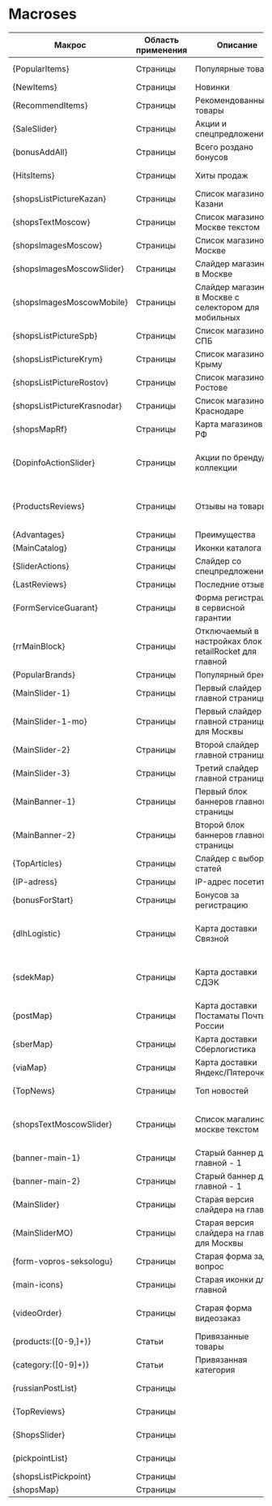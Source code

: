 # Macroses

| Макрос                      | Область применения    | Описание                                                 |                                           |
| --------------------------- | --------------------- | -------------------------------------------------------- | ----------------------------------------- |
| {PopularItems}              | Страницы              | Популярные товары                                        | Заменены на RetailRocket                  |
| {NewItems}                  | Страницы              | Новинки                                                  |                                           |
| {RecommendItems}            | Страницы              | Рекомендованные товары                                   | Заменены на RetailRocket                  |
| {SaleSlider}                | Страницы              | Акции и спецпредложения                                  | Заменены на RetailRocket                  |
| {bonusAddAll}               | Страницы              | Всего роздано бонусов                                    |                                           |
| {HitsItems}                 | Страницы              | Хиты продаж                                              | Пустой вывод                              |
| {shopsListPictureKazan}     | Страницы              | Список магазинов в Казани                                |                                           |
| {shopsTextMoscow}           | Страницы              | Список магазинов в Москве текстом                        |                                           |
| {shopsImagesMoscow}         | Страницы              | Список магазинов в Москве                                |                                           |
| {shopsImagesMoscowSlider}   | Страницы              | Слайдер магазинов в Москве                               |                                           |
| {shopsImagesMoscowMobile}   | Страницы              | Слайдер магазинов в Москве с селектором для мобильных    |                                           |
| {shopsListPictureSpb}       | Страницы              | Список магазинов в СПБ                                   |                                           |
| {shopsListPictureKrym}      | Страницы              | Список магазинов в Крыму                                 |                                           |
| {shopsListPictureRostov}    | Страницы              | Список магазинов в Ростове                               |                                           |
| {shopsListPictureKrasnodar} | Страницы              | Список магазинов в Краснодаре                            |                                           |
| {shopsMapRf}                | Страницы              | Карта магазинов в РФ                                     |                                           |
| {DopinfoActionSlider}       | Страницы              | Акции по бренду/коллекции                                | Сейчас пусто. Возможно устарел            |
| {ProductsReviews}           | Страницы              | Отзывы на товары                                         | Сейчас пусто. Возможно устарел            |
| {Advantages}                | Страницы              | Преимущества                                             |                                           |
| {MainCatalog}               | Страницы              | Иконки каталога                                          |                                           |
| {SliderActions}             | Страницы              | Слайдер со спецпредложениями                             |                                           |
| {LastReviews}               | Страницы              | Последние отзывы                                         |                                           |
| {FormServiceGuarant}        | Страницы              | Форма регистрации в сервисной гарантии                   | Требует корректной вложенности            |
| {rrMainBlock}               | Страницы              | Отключаемый в настройках блок retailRocket для главной   |                                           |
| {PopularBrands}             | Страницы              | Популярный бренды                                        |                                           |
| {MainSlider-1}              | Страницы              | Первый слайдер главной страницы                          |                                           |
| {MainSlider-1-mo}           | Страницы              | Первый слайдер главной страницы для Москвы               |                                           |
| {MainSlider-2}              | Страницы              | Второй слайдер главной страницы                          |                                           |
| {MainSlider-3}              | Страницы              | Третий слайдер главной страницы                          |                                           |
| {MainBanner-1}              | Страницы              | Первый блок баннеров главной страницы                    |                                           |
| {MainBanner-2}              | Страницы              | Второй блок баннеров главной страницы                    |                                           |
| {TopArticles}               | Страницы              | Слайдер с выборкой статей                                |                                           |
| {IP-adress}                 | Страницы              | IP-адрес посетителя                                      |                                           |
| {bonusForStart}             | Страницы              | Бонусов за регистрацию                                   |                                           |
| {dlhLogistic}               | Страницы              | Карта доставки Связной                                   | Может не работать отдельно от других карт |
| {sdekMap}                   | Страницы              | Карта доставки СДЭК                                      | Может не работать отдельно от других карт |
| {postMap}                   | Страницы              | Карта доставки Постаматы Почты России                    |                                           |
| {sberMap}                   | Страницы              | Карта доставки Сберлогистика                             |                                           |
| {viaMap}                    | Страницы              | Карта доставки Яндекс/Пятерочка                          |                                           |
| {TopNews}                   | Страницы              | Топ новостей                                             | Новостей на сайте нет                     |
| {shopsTextMoscowSlider}     | Страницы              | Список магалинов в москве текстом                        | Требует вложенность в другой блок         |
| {banner-main-1}             | Страницы              | Старый баннер для главной - 1                            | Некорректен                               |
| {banner-main-2}             | Страницы              | Старый баннер для главной - 1                            | Некорректен                               |
| {MainSlider}                | Страницы              | Старая версия слайдера на главной                        | Некорректна                               |
| {MainSliderMO}              | Страницы              | Старая версия слайдера на главной для Москвы             | Некорректна                               |
| {form-vopros-seksologu}     | Страницы              | Старая форма задай вопрос                                | Некорректна                               |
| {main-icons}                | Страницы              | Старая иконки для главной                                | Некорректна                               |
| {videoOrder}                | Страницы              | Старая форма видеозаказ                                  | Некорректна или требует вложенности       |
| {products:([0-9,]+)}        | Статьи                | Привязанные товары                                       |                                           |
| {category:([0-9]+)}         | Статьи                | Привязанная категория                                    |                                           |
| {russianPostList}           | Страницы              |                                                          | Пустой вывод                              |
| {TopReviews}                | Страницы              |                                                          | Пустой вывод                              |
| {ShopsSlider}               | Страницы              |                                                          | Пустой вывод                              |
| {pickpointList}             | Страницы              |                                                          | Пустой вывод                              |
| {shopsListPickpoint}        | Страницы              |                                                          | Ошибка 500                                |
| {shopsMap}                  | Страницы              |                                                          | Ошибка 500                                |
